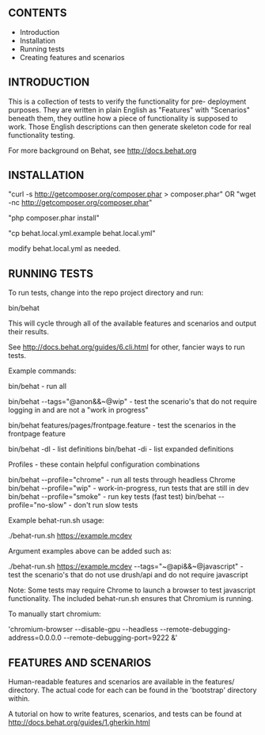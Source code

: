 
CONTENTS
---------------------

 * Introduction
 * Installation
 * Running tests
 * Creating features and scenarios

INTRODUCTION
------------

This is a collection of tests to verify the functionality for pre-
deployment purposes. They are written in plain English as "Features" with
"Scenarios" beneath them, they outline how a piece of functionality is supposed
to work. Those English descriptions can then generate skeleton code for real
functionality testing.

For more background on Behat, see http://docs.behat.org

INSTALLATION
------------


"curl -s http://getcomposer.org/composer.phar > composer.phar"
  OR
"wget -nc http://getcomposer.org/composer.phar"

"php composer.phar install"

"cp behat.local.yml.example behat.local.yml"

modify behat.local.yml as needed.


RUNNING TESTS
-------------
To run tests, change into the repo project directory and run:

bin/behat

This will cycle through all of the available features and scenarios and output
their results.

See http://docs.behat.org/guides/6.cli.html for other, fancier ways to run tests.

Example commands:

  bin/behat - run all

  bin/behat --tags="@anon&&~@wip"   - test the scenario's that do not require logging in and are not a "work in progress"

  bin/behat features/pages/frontpage.feature - test the scenarios in the frontpage feature

  bin/behat -dl - list definitions
  bin/behat -di - list expanded definitions

  Profiles - these contain helpful configuration combinations

  bin/behat --profile="chrome" - run all tests through headless Chrome
  bin/behat --profile="wip" - work-in-progress, run tests that are still in dev
  bin/behat --profile="smoke" - run key tests (fast test)
  bin/behat --profile="no-slow" - don't run slow tests

Example behat-run.sh usage:

  ./behat-run.sh https://example.mcdev

  Argument examples above can be added such as:

  ./behat-run.sh https://example.mcdev --tags="~@api&&~@javascript" - test the scenario's that do not use drush/api and do not require javascript

Note:  Some tests may require Chrome to launch a browser to test javascript functionality.  The included behat-run.sh ensures that Chromium is running.

To manually start chromium:

'chromium-browser --disable-gpu --headless --remote-debugging-address=0.0.0.0 --remote-debugging-port=9222 &'


FEATURES AND SCENARIOS
----------------------
Human-readable features and scenarios are available in the features/ directory.
The actual code for each can be found in the 'bootstrap' directory within.

A tutorial on how to write features, scenarios, and tests can be found at http://docs.behat.org/guides/1.gherkin.html





